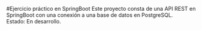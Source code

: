 #Ejercicio práctico en SpringBoot
Este proyecto consta de una API REST en SpringBoot con una conexión a una base de datos en PostgreSQL.  
Estado: En desarrollo.
